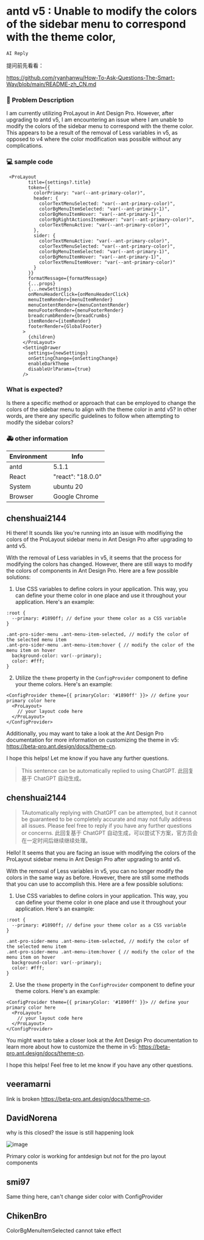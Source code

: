 # antd v5 : Unable to modify the colors of the sidebar menu to correspond with the theme color,

`AI Reply`

提问前先看看：

https://github.com/ryanhanwu/How-To-Ask-Questions-The-Smart-Way/blob/main/README-zh_CN.md

### 🧐 Problem Description

I am currently utilizing ProLayout in Ant Design Pro. However, after upgrading to antd v5, I am encountering an issue where I am unable to modify the colors of the sidebar menu to correspond with the theme color. This appears to be a result of the removal of Less variables in v5, as opposed to v4 where the color modification was possible without any complications.

### 💻 sample code

```
 <ProLayout
        title={settings?.title}
        token={{
          colorPrimary: "var(--ant-primary-color)",
          header: {
            colorTextMenuSelected: "var(--ant-primary-color)",
            colorBgMenuItemSelected: "var(--ant-primary-1)",
            colorBgMenuItemHover: "var(--ant-primary-1)",
            colorBgRightActionsItemHover: "var(--ant-primary-color)",
            colorTextMenuActive: "var(--ant-primary-color)",
          },
          sider: {
            colorTextMenuActive: "var(--ant-primary-color)",
            colorTextMenuSelected: "var(--ant-primary-color)",
            colorBgMenuItemSelected: "var(--ant-primary-1)",
            colorBgMenuItemHover: "var(--ant-primary-1)",
            colorTextMenuItemHover: "var(--ant-primary-color)"
          }
        }}
        formatMessage={formatMessage}
        {...props}
        {...newSettings}
        onMenuHeaderClick={onMenuHeaderClick}
        menuItemRender={menuItemRender}
        menuContentRender={menuContentRender}
        menuFooterRender={menuFooterRender}
        breadcrumbRender={breadCrumbs}
        itemRender={itemRender}
        footerRender={GlobalFooter}
      >
        {children}
      </ProLayout>
      <SettingDrawer
        settings={newSettings}
        onSettingChange={onSettingChange}
        enableDarkTheme
        disableUrlParams={true}
      />
```

### What is expected?

Is there a specific method or approach that can be employed to change the colors of the sidebar menu to align with the theme color in antd v5? In other words, are there any specific guidelines to follow when attempting to modify the sidebar colors?

### 🚑 other information

| Environment | Info              |
| ----------- | ----------------- |
| antd        | 5.1.1             |
| React       | "react": "18.0.0" |
| System      | ubuntu 20         |
| Browser     | Google Chrome     |

## chenshuai2144

Hi there! It sounds like you're running into an issue with modifiying the colors of the ProLayout sidebar menu in Ant Design Pro after upgrading to antd v5.

With the removal of Less variables in v5, it seems that the process for modifying the colors has changed. However, there are still ways to modify the colors of components in Ant Design Pro. Here are a few possible solutions:

1. Use CSS variables to define colors in your application. This way, you can define your theme color in one place and use it throughout your application. Here's an example:

```
:root {
  --primary: #1890ff; // define your theme color as a CSS variable
}

.ant-pro-sider-menu .ant-menu-item-selected, // modify the color of the selected menu item
.ant-pro-sider-menu .ant-menu-item:hover { // modify the color of the menu item on hover
  background-color: var(--primary);
  color: #fff;
}
```

2. Utilize the `theme` property in the `ConfigProvider` component to define your theme colors. Here's an example:

```
<ConfigProvider theme={{ primaryColor: '#1890ff' }}> // define your primary color here
  <ProLayout>
    // your layout code here
  </ProLayout>
</ConfigProvider>
```

Additionally, you may want to take a look at the Ant Design Pro documentation for more information on customizing the theme in v5: https://beta-pro.ant.design/docs/theme-cn.

I hope this helps! Let me know if you have any further questions.

> This sentence can be automatically replied to using ChatGPT.
> 此回复基于 ChatGPT 自动生成。

## chenshuai2144

> TAutomatically replying with ChatGPT can be attempted, but it cannot be guaranteed to be completely accurate and may not fully address all issues. Please feel free to reply if you have any further questions or concerns.
> 此回复基于 ChatGPT 自动生成，可以尝试下方案，官方员会在一定时间后继续继续处理。

Hello! It seems that you are facing an issue with modifying the colors of the ProLayout sidebar menu in Ant Design Pro after upgrading to antd v5.

With the removal of Less variables in v5, you can no longer modify the colors in the same way as before. However, there are still some methods that you can use to accomplish this. Here are a few possible solutions:

1. Use CSS variables to define colors in your application. This way, you can define your theme color in one place and use it throughout your application. Here's an example:

```
:root {
  --primary: #1890ff; // define your theme color as a CSS variable
}

.ant-pro-sider-menu .ant-menu-item-selected, // modify the color of the selected menu item
.ant-pro-sider-menu .ant-menu-item:hover { // modify the color of the menu item on hover
  background-color: var(--primary);
  color: #fff;
}
```

2. Use the `theme` property in the `ConfigProvider` component to define your theme colors. Here's an example:

```
<ConfigProvider theme={{ primaryColor: '#1890ff' }}> // define your primary color here
  <ProLayout>
    // your layout code here
  </ProLayout>
</ConfigProvider>
```

You might want to take a closer look at the Ant Design Pro documentation to learn more about how to customize the theme in v5: https://beta-pro.ant.design/docs/theme-cn.

I hope this helps! Feel free to let me know if you have any other questions.

## veeramarni

link is broken https://beta-pro.ant.design/docs/theme-cn.

## DavidNorena

why is this closed? the issue is still happening look

![image](https://user-images.githubusercontent.com/26279057/235245606-2f18f960-1e3d-41af-9115-4e4989cae60b.png)

Primary color is working for antdesign but not for the pro layout components

## smi97

Same thing here, can't change sider color with ConfigProvider

## ChikenBro

ColorBgMenuItemSelected cannot take effect
